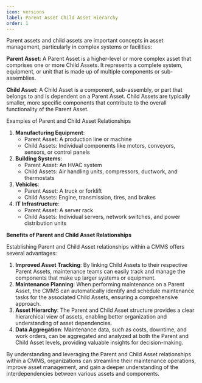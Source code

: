 ```yaml
---
icon: versions
label: Parent Asset Child Asset Hierarchy
order: 1
---
```

Parent assets and child assets are important concepts in asset management, particularly in complex systems or facilities:

__Parent Asset__: A Parent Asset is a higher\-level or more complex asset that comprises one or more Child Assets. It represents a complete system, equipment, or unit that is made up of multiple components or sub\-assemblies.

__Child Asset__: A Child Asset is a component, sub\-assembly, or part that belongs to and is dependent on a Parent Asset. Child Assets are typically smaller, more specific components that contribute to the overall functionality of the Parent Asset.

Examples of Parent and Child Asset Relationships

1. __Manufacturing Equipment__:
    - Parent Asset: A production line or machine
    - Child Assets: Individual components like motors, conveyors, sensors, or control panels
2. __Building Systems__:
    - Parent Asset: An HVAC system
    - Child Assets: Air handling units, compressors, ductwork, and thermostats
3. __Vehicles__:
    - Parent Asset: A truck or forklift
    - Child Assets: Engine, transmission, tires, and brakes
4. __IT Infrastructure__:
    - Parent Asset: A server rack
    - Child Assets: Individual servers, network switches, and power distribution units

__Benefits of Parent and Child Asset Relationships__

Establishing Parent and Child Asset relationships within a CMMS offers several advantages:

1. __Improved Asset Tracking__: By linking Child Assets to their respective Parent Assets, maintenance teams can easily track and manage the components that make up larger systems or equipment.
2. __Maintenance Planning__: When performing maintenance on a Parent Asset, the CMMS can automatically identify and schedule maintenance tasks for the associated Child Assets, ensuring a comprehensive approach.
3. __Asset Hierarchy__: The Parent and Child Asset structure provides a clear hierarchical view of assets, enabling better organization and understanding of asset dependencies.
4. __Data Aggregation__: Maintenance data, such as costs, downtime, and work orders, can be aggregated and analyzed at both the Parent and Child Asset levels, providing valuable insights for decision\-making.

By understanding and leveraging the Parent and Child Asset relationships within a CMMS, organizations can streamline their maintenance operations, improve asset management, and gain a deeper understanding of the interdependencies between various assets and components.
